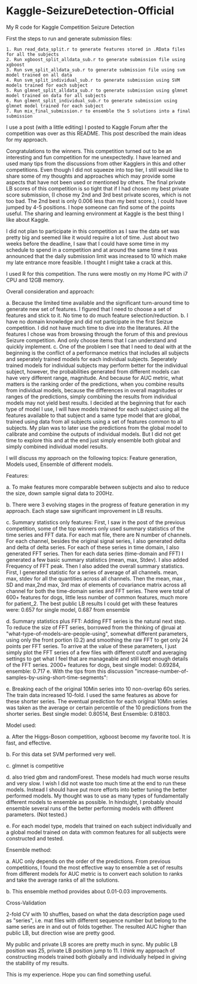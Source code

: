 # Kaggle-SeizureDetection-Official
My R code for Kaggle Competition Seizure Detection

First the steps to run and generate submission files:
    
    1. Run read_data_split.r to generate features stored in .RData files for all the subjects
    2. Run xgboost_split_alldata_sub.r to generate submission file using xgboost
    3. Run svm_split_alldata_sub.r to generate submission file using svm model trained on all data
    4. Run svm_split_individual_sub.r to generate submission using SVM models trained for each subject
    5. Run glmnet_split_alldata_sub.r to generate submission using glmnet model trained on data for all subjects
    6. Run glment_split_individual_sub.r to generate submission using glmnet model trained for each subject
    7. Run mix_final_submission.r to ensemble the 5 solutions into a final submission

I use a post (with a little editing) I posted to Kaggle Forum after the competition was over as this README. This post described the main ideas for my approach.

Congratulations to the winners. This competition turned out to be an interesting and fun competition for me unexpectedly. I have learned and used many tips from the discussions from other Kagglers in this and other competitions. Even though I did not squeeze into top tier, I still would like to share some of my thoughts and approaches which may provide some aspects that have not been used or mentioned by others. The final private LB scores of this competition is so tight that if I had chosen my best private score submission, (I chose my 2nd and 3rd best private scores, which is not too bad. The 2nd best is only 0.006 less than my best score.), I could have jumped by 4-5 positions. I hope someone can find some of the points useful. The sharing and learning environment at Kaggle is the best thing I like about Kaggle.

I did not plan to participate in this competition as I saw the data set was pretty big and seemed like it would require a lot of time. Just about two weeks before the deadline, I saw that I could have some time in my schedule to spend in a competition and at around the same time it was announced that the daily submission limit was increased to 10 which make my late entrance more feasible. I thought I might take a crack at this.

I used R for this competition. The runs were mostly on my Home PC with i7 CPU and 12GB memory.

Overall consideration and approach:

a. Because the limited time available and the significant turn-around time to generate new set of features. I figured that I need to choose a set of features and stick to it. No time to do much feature selection/reduction.
b. I have no domain knowledge and did not participate in the first Seizue competition. I did not have much time to dive into the literatures. All the features I chose was from browsing through the forum of this and previous Seizure competition. And only choose items that I can understand and quickly implement.
c. One of the problem I see that I need to deal with at the beginning is the conflict of a performance metrics that includes all subjects and seperately trained models for each individual subjects. Seperately trained models for individual subjects may perform better for the individual subject, however, the probabilities generated from different models can have very different range, magnitude. And because for AUC metric, what matters is the ranking order of the predictions, when you combine results from individual models, because the differences in overall magnitudes or ranges of the predictions, simply combining the results from individual models may not yield best results. I decided at the beginning that for each type of model I use, I will have models trained for each subject using all the features available to that subject and a same type model that are global, trained using data from all subjects using a set of features common to all subjects. My plan was to later use the predictions from the global model to calibrate and combine the outputs of individual models. But I did not get time to explore this and at the end just simply ensemble both global and simply combined individual model results.

I will discuss my approach on the following topics: Feature generation, Models used, Ensemble of different models.

Features:

a. To make features more comparable between subjects and also to reduce the size, down sample signal data to 200Hz.

b. There were 3 evolving stages in the progress of feature generation in my approach. Each stage saw significant improvement in LB results.

c. Summary statistics only features: First, I saw in the post of the previous competition, some of the top winners only used summary statistics of the time series and FFT data. For each mat file, there are N number of channels. For each channel, besides the original signal series, I also generated delta and delta of delta series. For each of these series in time domain, I also generated FFT series. Then for each data series (time-domain and FFT) I generated a few basic summary statistics (mean, max, Stdev). I also added Frequency of FFT peak. 
Then I also added the overall summary statistics. First, I generated statistic for a series of average of all channels. mean, max, stdev for all the quantities across all channels. Then the mean, max , SD and max,2nd max, 3rd max of elements of covariance matrix across all channel for both the time-domain series and FFT series.
There were total of 600+ features for dogs, little less number of common features, much more for patient_2. The best public LB results I could get with these features were: 0.657 for single model, 0.687 from ensemble

d. Summary statistics plus FFT: Adding FFT series is the natural next step. To reduce the size of FFT series, borrowed from the thinking of @ruai at "what-type-of-models-are-people-using", somewhat different parameters, using only the front portion (0.2) and smoothing the raw FFT to get only 24 points per FFT series. To arrive at the value of these parameters, I just simply plot the FFT series of a few files with different cutoff and averaging settings to get what I feel that are manageable and still kept enough details of the FFT series. 2000+ features for dogs, best single model: 0.69284, ensemble: 0.717 e. With the tips from this discussion "increase-number-of-samples-by-using-short-time-segments":

e. Breaking each of the original 10Min series into 10 non-overlap 60s series. The train data increased 10-fold. I used the same features as above for these shorter series. The eventual prediction for each original 10Min series was taken as the average or certain percentile of the 10 predictions from the shorter series. Best single model: 0.80514, Best Ensemble: 0.81803.

Model used:

a. After the Higgs-Boson competition, xgboost become my favorite tool. It is fast, and effective.

b. For this data set SVM performed very well.

c. glmnet is competitive

d. also tried gbm and randomForest. These models had much worse results and very slow. I wish I did not waste too much time at the end to run these models. Instead I should have put more efforts into better tuning the better performed models. My thought was to use as many types of fundamentally different models to ensemble as possible. In hindsight, I probably should ensemble several runs of the better performing models with different parameters. (Not tested.)

e. For each model type, models that trained on each subject individually and a global model trained on data with common features for all subjects were constructed and tested.

Ensemble method:

a. AUC only depends on the order of the predictions. From previous competitions, I found the most effective way to ensemble a set of results from different models for AUC metric is to convert each solution to ranks and take the average ranks of all the solutions.

b. This ensemble method provides about 0.01-0.03 improvements.

Cross-Validation

2-fold CV with 10 shuffles, based on what the data description page used as "series", i.e. mat files with different sequence number but belong to the same series are in and out of folds together. The resulted AUC higher than public LB, but direction wise are pretty good.

My public and private LB scores are pretty much in sync. My public LB position was 25, private LB position jump to 11. I think my approach of constructing models trained both globally and individually helped in giving the stability of my results.

This is my experience. Hope you can find something useful.
